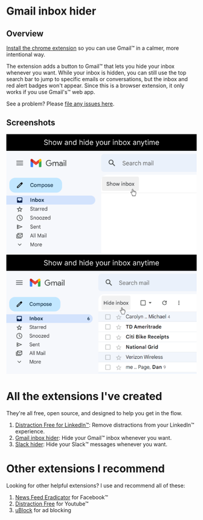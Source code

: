 # Gmail inbox hider
## Overview
 [Install the chrome extension](https://chrome.google.com/webstore/detail/gmail-inbox-hider/koobmglbcddgeoopgphanmhjppfaehaa?hl=en) so you can use Gmail™ in a calmer, more intentional way. 
 
 The extension adds a button to Gmail™ that lets you hide your inbox whenever you want. While your inbox is hidden, you can still use the top search bar to jump to specific emails or conversations, but the inbox and red alert badges won't appear. Since this is a browser extension, it only works if you use Gmail's™ web app.
 
See a problem? Please [file any issues here](https://github.com/mthurmond/gmail-inbox-hider/issues). 

 ## Screenshots
 ![Gmail inbox hider gif](/chrome-store/inbox-hidden.png)
 ![Gmail inbox hider gif](/chrome-store/inbox-showing.png)

# All the extensions I've created
They're all free, open source, and designed to help you get in the flow.

1. [Distraction Free for LinkedIn™](https://github.com/mthurmond/distraction-free-for-linkedin): Remove distractions from your LinkedIn™ experience.
2. [Gmail inbox hider](https://github.com/mthurmond/gmail-inbox-hider): Hide your Gmail™ inbox whenever you want.
3. [Slack hider](https://github.com/mthurmond/slack-hider): Hide your Slack™ messages whenever you want.

# Other extensions I recommend
Looking for other helpful extensions? I use and recommend all of these: 

1. [News Feed Eradicator](https://github.com/jordwest/news-feed-eradicator) for Facebook™
2. [Distraction Free](https://chrome.google.com/webstore/detail/df-tube-distraction-free/mjdepdfccjgcndkmemponafgioodelna?hl=en) for Youtube™
3. [uBlock](https://github.com/gorhill/uBlock) for ad blocking 
